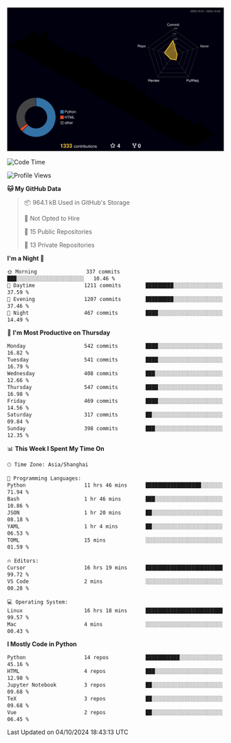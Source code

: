<!--![](https://raw.githubusercontent.com/BorisYang326/BorisYang326/output/github-contribution-grid-snake-dark.svg) -->
![](./profile-3d-contrib/profile-night-rainbow.svg)
<!--START_SECTION:waka-->
![Code Time](http://img.shields.io/badge/Code%20Time-514%20hrs%2029%20mins-blue)

![Profile Views](http://img.shields.io/badge/Profile%20Views-0-blue)

**🐱 My GitHub Data** 

> 📦 964.1 kB Used in GitHub's Storage 
 > 
> 🚫 Not Opted to Hire
 > 
> 📜 15 Public Repositories 
 > 
> 🔑 13 Private Repositories 
 > 
**I'm a Night 🦉** 

```text
🌞 Morning                337 commits         ███░░░░░░░░░░░░░░░░░░░░░░   10.46 % 
🌆 Daytime                1211 commits        █████████░░░░░░░░░░░░░░░░   37.59 % 
🌃 Evening                1207 commits        █████████░░░░░░░░░░░░░░░░   37.46 % 
🌙 Night                  467 commits         ████░░░░░░░░░░░░░░░░░░░░░   14.49 % 
```
📅 **I'm Most Productive on Thursday** 

```text
Monday                   542 commits         ████░░░░░░░░░░░░░░░░░░░░░   16.82 % 
Tuesday                  541 commits         ████░░░░░░░░░░░░░░░░░░░░░   16.79 % 
Wednesday                408 commits         ███░░░░░░░░░░░░░░░░░░░░░░   12.66 % 
Thursday                 547 commits         ████░░░░░░░░░░░░░░░░░░░░░   16.98 % 
Friday                   469 commits         ████░░░░░░░░░░░░░░░░░░░░░   14.56 % 
Saturday                 317 commits         ██░░░░░░░░░░░░░░░░░░░░░░░   09.84 % 
Sunday                   398 commits         ███░░░░░░░░░░░░░░░░░░░░░░   12.35 % 
```


📊 **This Week I Spent My Time On** 

```text
🕑︎ Time Zone: Asia/Shanghai

💬 Programming Languages: 
Python                   11 hrs 46 mins      ██████████████████░░░░░░░   71.94 % 
Bash                     1 hr 46 mins        ███░░░░░░░░░░░░░░░░░░░░░░   10.86 % 
JSON                     1 hr 20 mins        ██░░░░░░░░░░░░░░░░░░░░░░░   08.18 % 
YAML                     1 hr 4 mins         ██░░░░░░░░░░░░░░░░░░░░░░░   06.53 % 
TOML                     15 mins             ░░░░░░░░░░░░░░░░░░░░░░░░░   01.59 % 

🔥 Editors: 
Cursor                   16 hrs 19 mins      █████████████████████████   99.72 % 
VS Code                  2 mins              ░░░░░░░░░░░░░░░░░░░░░░░░░   00.28 % 

💻 Operating System: 
Linux                    16 hrs 18 mins      █████████████████████████   99.57 % 
Mac                      4 mins              ░░░░░░░░░░░░░░░░░░░░░░░░░   00.43 % 
```

**I Mostly Code in Python** 

```text
Python                   14 repos            ███████████░░░░░░░░░░░░░░   45.16 % 
HTML                     4 repos             ███░░░░░░░░░░░░░░░░░░░░░░   12.90 % 
Jupyter Notebook         3 repos             ██░░░░░░░░░░░░░░░░░░░░░░░   09.68 % 
TeX                      3 repos             ██░░░░░░░░░░░░░░░░░░░░░░░   09.68 % 
Vue                      2 repos             ██░░░░░░░░░░░░░░░░░░░░░░░   06.45 % 
```




 Last Updated on 04/10/2024 18:43:13 UTC
<!--END_SECTION:waka-->
